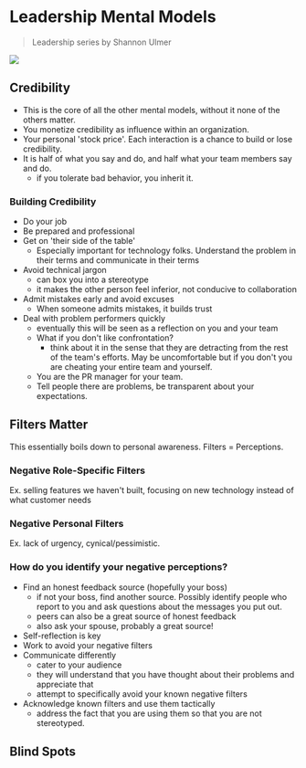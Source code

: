 # Leadership Mental Models

> Leadership series by Shannon Ulmer

![](http://i.imgur.com/MgIOJH6.png)

## Credibility

* This is the core of all the other mental models, without it none of the others matter. 
* You monetize credibility as influence within an organization. 
* Your personal 'stock price'. Each interaction is a chance to build or lose credibility. 
* It is half of what you say and do, and half what your team members say and do.
	* if you tolerate bad behavior, you inherit it. 

### Building Credibility

* Do your job
* Be prepared and professional
* Get on 'their side of the table' 
	* Especially important for technology folks. Understand the problem in their terms and communicate in their terms
* Avoid technical jargon
	* can box you into a stereotype
	* it makes the other person feel inferior, not conducive to collaboration
* Admit mistakes early and avoid excuses
	* When someone admits mistakes, it builds trust
* Deal with problem performers quickly
	* eventually this will be seen as a reflection on you and your team
	* What if you don't like confrontation?
		* think about it in the sense that they are detracting from the rest of the team's efforts. May be uncomfortable but if you don't you are cheating your entire team and yourself.
	* You are the PR manager for your team. 
	* Tell people there are problems, be transparent about your expectations.

## Filters Matter

This essentially boils down to personal awareness. Filters = Perceptions.

### Negative Role-Specific Filters

Ex. selling features we haven't built, focusing on new technology instead of what customer needs

### Negative Personal Filters

Ex. lack of urgency, cynical/pessimistic.

### How do you identify your negative perceptions?

* Find an honest feedback source (hopefully your boss)
	* if not your boss, find another source. Possibly identify people who report to you and ask questions about the messages you put out.
	* peers can also be a great source of honest feedback
	* also ask your spouse, probably a great source!
* Self-reflection is key
* Work to avoid your negative filters
* Communicate differently
	* cater to your audience
	* they will understand that you have thought about their problems and appreciate that
	* attempt to specifically avoid your known negative filters
* Acknowledge known filters and use them tactically
	* address the fact that you are using them so that you are not stereotyped. 

## Blind Spots